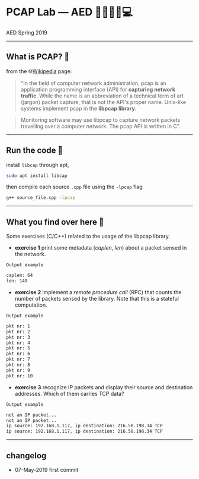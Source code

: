 # PCAP Lab ― AED :satellite::loop::loop::loop::computer:
AED Spring 2019

----
## What is PCAP? :mega:
from the :globe_with_meridians:[Wikipedia](https://en.wikipedia.org/wiki/Pcap) page:

> "In the field of computer network administration, pcap is an application programming interface (API) for **capturing network traffic**. While the name is an abbreviation of a technical term of art (jargon) packet capture, that is not the API's proper name. Unix-like systems implement pcap in the **libpcap library**.

>Monitoring software may use libpcap to capture network packets travelling over a computer network. The pcap API is written in C".

---
## Run the code :rocket:

install `libcap` through apt,
```bash
sudo apt install libcap
```

then compile each source `.cpp` file using the `-lpcap` flag
```bash
g++ source_file.cpp -lpcap
```

----
## What you find over here :pencil:
Some exercises (C/C++) related to the usage of the libpcap library.

* **exercise 1** print some metadata (*caplen*, *len*) about a packet sensed in the network.

`Output example`
```bash
caplen: 64
len: 149
```

* **exercise 2** implement a *remote procedure call* (RPC) that counts the number of packets sensed by the library. Note that this is a stateful computation.

`Output example`
```bash
pkt nr: 1
pkt nr: 2
pkt nr: 3
pkt nr: 4
pkt nr: 5
pkt nr: 6
pkt nr: 7
pkt nr: 8
pkt nr: 9
pkt nr: 10
```

* **exercise 3** recognize IP packets and display their source and destination addresses. Which of them carries TCP data?

`Output example`
```bash
not an IP packet...
not an IP packet...
ip source: 192.168.1.117, ip destination: 216.58.198.34 TCP
ip source: 192.168.1.117, ip destination: 216.58.198.34 TCP
```

----
## changelog
* 07-May-2019 first commit


